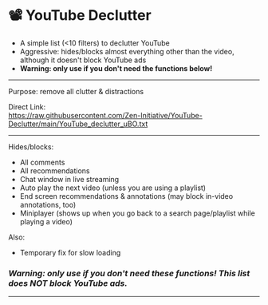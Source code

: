 # 📽️ YouTube Declutter
- A simple list (<10 filters) to declutter YouTube
- Aggressive: hides/blocks almost everything other than the video, although it doesn't block YouTube ads
- **Warning: only use if you don't need the functions below!**

---

Purpose: remove all clutter & distractions

Direct Link:  
https://raw.githubusercontent.com/Zen-Initiative/YouTube-Declutter/main/YouTube_declutter_uBO.txt

---

Hides/blocks:

- All comments 
- All recommendations
- Chat window in live streaming
- Auto play the next video (unless you are using a playlist)
- End screen recommendations & annotations (may block in-video annotations, too)
- Miniplayer (shows up when you go back to a search page/playlist while playing a video)

Also:
- Temporary fix for slow loading

### _Warning: only use if you don't need these functions! This list does NOT block YouTube ads._

---
